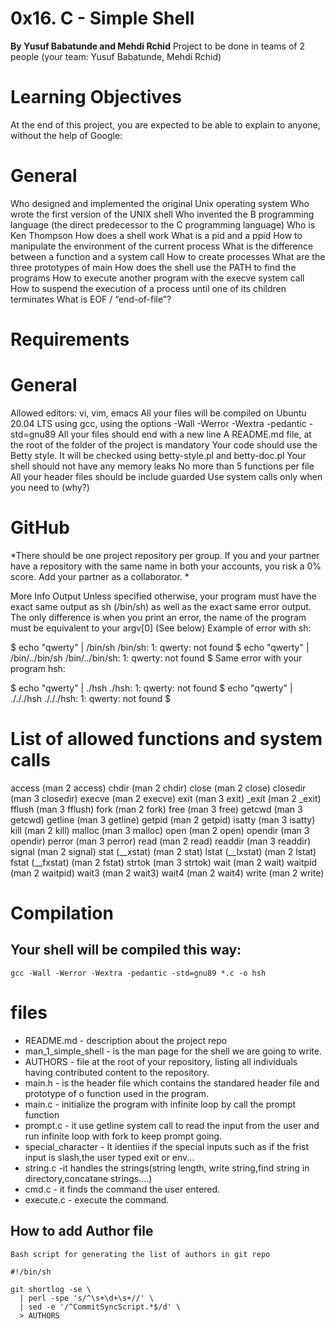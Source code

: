 # 0x16. C - Simple Shell
 **By Yusuf Babatunde and Mehdi Rchid**
 Project to be done in teams of 2 people (your team: Yusuf Babatunde, Mehdi Rchid)

# Learning Objectives
At the end of this project, you are expected to be able to explain to anyone, without the help of Google:

# General
Who designed and implemented the original Unix operating system
Who wrote the first version of the UNIX shell
Who invented the B programming language (the direct predecessor to the C programming language)
Who is Ken Thompson
How does a shell work
What is a pid and a ppid
How to manipulate the environment of the current process
What is the difference between a function and a system call
How to create processes
What are the three prototypes of main
How does the shell use the PATH to find the programs
How to execute another program with the execve system call
How to suspend the execution of a process until one of its children terminates
What is EOF / “end-of-file”?
# Requirements
#  General
Allowed editors: vi, vim, emacs
All your files will be compiled on Ubuntu 20.04 LTS using gcc, using the options -Wall -Werror -Wextra -pedantic -std=gnu89
All your files should end with a new line
A README.md file, at the root of the folder of the project is mandatory
Your code should use the Betty style. It will be checked using betty-style.pl and betty-doc.pl
Your shell should not have any memory leaks
No more than 5 functions per file
All your header files should be include guarded
Use system calls only when you need to (why?)
# GitHub
*There should be one project repository per group. If you and your partner have a repository with the same name in both your accounts, you risk a 0% score. Add your partner as a collaborator. *

More Info
Output
Unless specified otherwise, your program must have the exact same output as sh (/bin/sh) as well as the exact same error output.
The only difference is when you print an error, the name of the program must be equivalent to your argv[0] (See below)
Example of error with sh:

$ echo "qwerty" | /bin/sh
/bin/sh: 1: qwerty: not found
$ echo "qwerty" | /bin/../bin/sh
/bin/../bin/sh: 1: qwerty: not found
$
Same error with your program hsh:

$ echo "qwerty" | ./hsh
./hsh: 1: qwerty: not found
$ echo "qwerty" | ./././hsh
./././hsh: 1: qwerty: not found
$

# List of allowed functions and system calls
access (man 2 access)
chdir (man 2 chdir)
close (man 2 close)
closedir (man 3 closedir)
execve (man 2 execve)
exit (man 3 exit)
_exit (man 2 _exit)
fflush (man 3 fflush)
fork (man 2 fork)
free (man 3 free)
getcwd (man 3 getcwd)
getline (man 3 getline)
getpid (man 2 getpid)
isatty (man 3 isatty)
kill (man 2 kill)
malloc (man 3 malloc)
open (man 2 open)
opendir (man 3 opendir)
perror (man 3 perror)
read (man 2 read)
readdir (man 3 readdir)
signal (man 2 signal)
stat (__xstat) (man 2 stat)
lstat (__lxstat) (man 2 lstat)
fstat (__fxstat) (man 2 fstat)
strtok (man 3 strtok)
wait (man 2 wait)
waitpid (man 2 waitpid)
wait3 (man 2 wait3)
wait4 (man 2 wait4)
write (man 2 write)

# Compilation
## Your shell will be compiled this way:

`gcc -Wall -Werror -Wextra -pedantic -std=gnu89 *.c -o hsh`


# files
- README.md - description about the project repo
- man_1_simple_shell - is the man page for the shell we are going to write.
- AUTHORS - file at the  root of your repository, listing all individuals having contributed content to the repository. 
- main.h - is the header file which contains the standared header file and prototype of o function used in the program.
- main.c - initialize the program with infinite loop by call the prompt function
- prompt.c - it use getline system call to read the input from the user and run infinite loop with fork to keep prompt going.
- special_character - It identiies if the special inputs such as if the frist input is slash,the user typed exit or env...
- string.c -it handles the strings(string length, write string,find string in directory,concatane strings....)
- cmd.c - it finds the command the user entered.
- execute.c - execute the command.

## How to add Author file
`Bash script for generating the list of authors in git repo`
```
#!/bin/sh

git shortlog -se \
  | perl -spe 's/^\s+\d+\s+//' \
  | sed -e '/^CommitSyncScript.*$/d' \
  > AUTHORS
  ```
